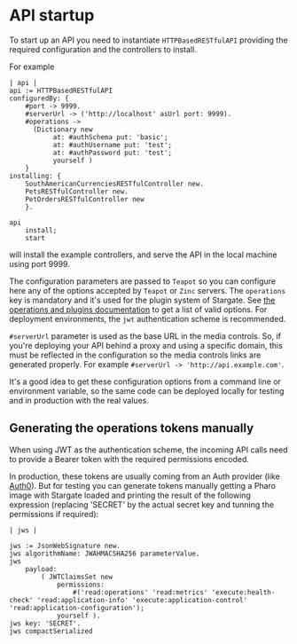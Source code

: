 # API startup

To start up an API you need to instantiate `HTTPBasedRESTfulAPI` providing the required configuration and the controllers to install.

For example
```smalltalk
| api |
api := HTTPBasedRESTfulAPI
configuredBy: {
    #port -> 9999.
    #serverUrl -> ('http://localhost' asUrl port: 9999).
    #operations ->
      (Dictionary new
	       at: #authSchema put: 'basic';
	       at: #authUsername put: 'test';
	       at: #authPassword put: 'test';
	       yourself )
    }
installing: {
    SouthAmericanCurrenciesRESTfulController new.
    PetsRESTfulController new.
    PetOrdersRESTfulController new
    }.

api
    install;
    start
```
will install the example controllers, and serve the API in the local machine using port 9999.

The configuration parameters are passed to `Teapot` so you can configure here any of the options accepted by `Teapot` or `Zinc` servers. The `operations` key is mandatory and it's used for the plugin system of Stargate. See [the operations and plugins documentation](Operations.md) to get a list of valid options. For deployment environments, the `jwt` authentication scheme is recommended.

`#serverUrl` parameter is used as the base URL in the media controls. So, if you're deploying your API behind a proxy and using a specific domain, this must be reflected in the configuration so the media controls links are generated properly. For example `#serverUrl -> 'http://api.example.com'`.

It's a good idea to get these configuration options from a command line or environment variable, so the same code can be deployed locally for testing and in production with the real values.

## Generating the operations tokens manually

When using JWT as the authentication scheme, the incoming API calls need to provide a Bearer token with the required permissions encoded.

In production, these tokens are usually coming from an Auth provider (like [Auth0](https://auth0.com)). But for testing you can generate tokens manually getting a Pharo image with Stargate loaded and printing the result of the following expression (replacing 'SECRET' by the actual secret key and tunning the permissions if required):
```smalltalk
| jws |

jws := JsonWebSignature new.
jws algorithmName: JWAHMACSHA256 parameterValue.
jws
	payload:
		( JWTClaimsSet new
			permissions:
				#('read:operations' 'read:metrics' 'execute:health-check' 'read:application-info' 'execute:application-control' 'read:application-configuration');
			yourself ).
jws	key: 'SECRET'.
jws compactSerialized
```
